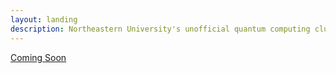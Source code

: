 ```yaml
---
layout: landing
description: Northeastern University's unofficial quantum computing club. 
---
```


[comment]: <> (No experience needed. Heck, you don't even need to go to Northeastern to join.)

<a href="" class="button">Coming Soon</a>
